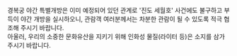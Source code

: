 경복궁 야간 특별개방은 이미 예정되어 있던 관계로 '진도 세월호' 사건에도 불구하고 부득이 야간 개방을 실시하오니, 관람객 여러분께서는 차분한 관람이 될 수 있도록 적극 협조해 주시기 바랍니다.  
아울러, 우리의 소중한 문화유산을 지키기 위해 인화성 물질(라이터 등)은 소지를 삼가 주시기 바랍니다.